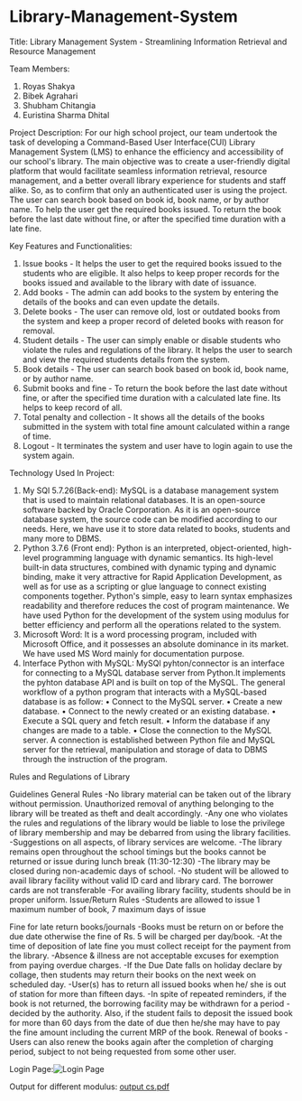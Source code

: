 # Library-Management-System
Title: Library Management System - Streamlining Information Retrieval and Resource Management 

Team Members:
1. Royas Shakya
2. Bibek Agrahari
3. Shubham Chitangia
4. Euristina Sharma Dhital

Project Description:
For our high school project, our team undertook the task of developing a Command-Based User Interface(CUI) Library Management System (LMS) to enhance the efficiency and accessibility of our school's library. The main objective was to create a user-friendly digital platform that would facilitate seamless information retrieval, resource management, and a better overall library experience for students and staff alike.
So, as to confirm that only an authenticated user is using the project. The user can search
book based on book id, book name, or by author name. To help the user get the required
books issued. To return the book before the last date without fine, or after the specified
time duration with a late fine.

Key Features and Functionalities:

1. Issue books - It helps the user to get the required books issued to the students who are
eligible. It also helps to keep proper records for the books issued and available
to the library with date of issuance.
2. Add books - The admin can add books to the system by entering the details of the
books and can even update the details.
3. Delete books -  The user can remove old, lost or outdated books from the system and
keep a proper record of deleted books with reason for removal.
4. Student details - The user can simply enable or disable students who violate the rules and
regulations of the library. It helps the user to search and view the required
students details from the system.
5. Book details - The user can search book based on book id, book name, or by author
name.
6. Submit books and fine - To return the book before the last date without fine, or after the specified time duration with a calculated late fine. Its helps to keep record of all.
7. Total penalty and collection - It shows all the details of the books submitted in the system with total fine amount calculated within a range of time.
8.  Logout - It terminates the system and user have to login again to use the system again.

Technology Used In Project:

1. My SQl 5.7.26(Back-end): MySQL is a database management system that is used to maintain relational databases. It is an open-source software backed by Oracle Corporation. As it is an open-source database system, the source code can be modified according to our needs. Here, we have use it to store data related to books, students and many more to DBMS.
2. Python 3.7.6 (Front end): Python is an interpreted, object-oriented, high-level programming language with dynamic semantics. Its high-level built-in data structures, combined with dynamic typing and dynamic binding, make it very attractive for Rapid Application Development, as well as for use as a scripting or glue language to connect existing components together. Python's
simple, easy to learn syntax emphasizes readability and therefore reduces the cost of
program maintenance.
We have used Python for the development of the system using modulus for better efficiency and perform all the operations related to the system.
3. Microsoft Word: It is a word processing program, included with Microsoft Office, and it possesses an absolute dominance in its market.
We have used MS Word mainly for documentation purpose.
4. Interface Python with MySQL: MySQl pyhton/connector is an interface for connecting to a MySQL database server from Python.It implements the pyhton database API and is built on top of the MySQL.
The general workflow of a python program that interacts with a MySQL-based database is as
follow:
• Connect to the MySQL server.
• Create a new database.
• Connect to the newly created or an existing database.
• Execute a SQL query and fetch result.
• Inform the database if any changes are made to a table.
• Close the connection to the MySQL server.
A connection is established between Python file and MySQL server for the retrieval, manipulation and storage of data to DBMS through the instruction of the program.

Rules and Regulations of Library

Guidelines General Rules -No library material can be taken out of the library without permission.
Unauthorized removal of anything belonging to the library will be treated as theft and dealt
accordingly. -Any one who violates the rules and regulations of the library would be liable to lose the privilege of library membership and may be debarred from using the library facilities.
-Suggestions on all aspects, of library services are welcome.
-The library remains open throughout the school timings but the books cannot be returned or
issue during lunch break (11:30-12:30)
-The library may be closed during non-academic days of school.
-No student will be allowed to avail library facility without valid ID card and library card.
The borrower cards are not transferable
-For availing library facility, students should be in proper uniform.
Issue/Return Rules -Students are allowed to issue 1 maximum number of book, 7 maximum days
of issue

Fine for late return books/journals
-Books must be return on or before the due date otherwise the fine of Rs. 5 will be charged per
day/book.
-At the time of deposition of late fine you must collect receipt for the payment from the library.
-Absence & illness are not acceptable excuses for exemption from paying overdue charges.
-If the Due Date falls on holiday declare by collage, then students may return their books on the next week on scheduled day.
-User(s) has to return all issued books when he/ she is out of station for more than fifteen days.
-In spite of repeated reminders, if the book is not returned, the borrowing facility may be
withdrawn for a period -decided by the authority.
Also, if the student fails to deposit the issued book for more than 60 days from the date of due then he/she may have to pay the fine amount including the current MRP of the book.
Renewal of books -Users can also renew the books again after the completion of charging period,
subject to not being requested from some other user.

Login Page:![Login Page](https://github.com/shkroyas/Library-Management-System/assets/119834276/39bd07c6-bfec-404e-a24d-4285645d29a3)

Output for different modulus:
[output cs.pdf](https://github.com/shkroyas/Library-Management-System/files/12122748/output.cs.pdf)



